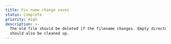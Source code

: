 ```yaml
---
title: Fix name change saves
status: Complete
priority: High
description: >-
  The old file should be deleted if the filename changes. Empty directories
  should also be cleaned up.
---
```

